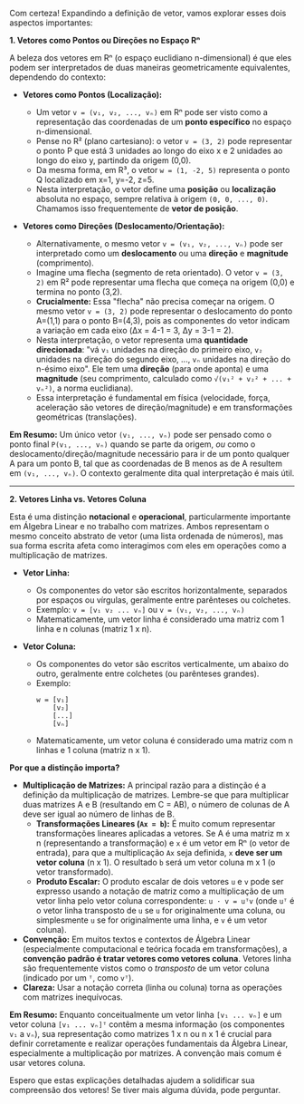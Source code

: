 Com certeza! Expandindo a definição de vetor, vamos explorar esses dois aspectos importantes:

**1. Vetores como Pontos ou Direções no Espaço Rⁿ**

A beleza dos vetores em Rⁿ (o espaço euclidiano n-dimensional) é que eles podem ser interpretados de duas maneiras geometricamente equivalentes, dependendo do contexto:

*   **Vetores como Pontos (Localização):**
    *   Um vetor `v = (v₁, v₂, ..., vₙ)` em Rⁿ pode ser visto como a representação das coordenadas de um **ponto específico** no espaço n-dimensional.
    *   Pense no R² (plano cartesiano): o vetor `v = (3, 2)` pode representar o ponto P que está 3 unidades ao longo do eixo x e 2 unidades ao longo do eixo y, partindo da origem (0,0).
    *   Da mesma forma, em R³, o vetor `w = (1, -2, 5)` representa o ponto Q localizado em x=1, y=-2, z=5.
    *   Nesta interpretação, o vetor define uma **posição** ou **localização** absoluta no espaço, sempre relativa à origem `(0, 0, ..., 0)`. Chamamos isso frequentemente de **vetor de posição**.

*   **Vetores como Direções (Deslocamento/Orientação):**
    *   Alternativamente, o mesmo vetor `v = (v₁, v₂, ..., vₙ)` pode ser interpretado como um **deslocamento** ou uma **direção** e **magnitude** (comprimento).
    *   Imagine uma flecha (segmento de reta orientado). O vetor `v = (3, 2)` em R² pode representar uma flecha que começa na origem (0,0) e termina no ponto (3,2).
    *   **Crucialmente:** Essa "flecha" não precisa começar na origem. O mesmo vetor `v = (3, 2)` pode representar o deslocamento do ponto A=(1,1) para o ponto B=(4,3), pois as componentes do vetor indicam a variação em cada eixo (Δx = 4-1 = 3, Δy = 3-1 = 2).
    *   Nesta interpretação, o vetor representa uma **quantidade direcionada**: "vá `v₁` unidades na direção do primeiro eixo, `v₂` unidades na direção do segundo eixo, ..., `vₙ` unidades na direção do n-ésimo eixo". Ele tem uma **direção** (para onde aponta) e uma **magnitude** (seu comprimento, calculado como `√(v₁² + v₂² + ... + vₙ²)`, a norma euclidiana).
    *   Essa interpretação é fundamental em física (velocidade, força, aceleração são vetores de direção/magnitude) e em transformações geométricas (translações).

**Em Resumo:** Um único vetor `(v₁, ..., vₙ)` pode ser pensado como o ponto final `P(v₁, ..., vₙ)` quando se parte da origem, *ou* como o deslocamento/direção/magnitude necessário para ir de um ponto qualquer A para um ponto B, tal que as coordenadas de B menos as de A resultem em `(v₁, ..., vₙ)`. O contexto geralmente dita qual interpretação é mais útil.

---

**2. Vetores Linha vs. Vetores Coluna**

Esta é uma distinção **notacional** e **operacional**, particularmente importante em Álgebra Linear e no trabalho com matrizes. Ambos representam o mesmo conceito abstrato de vetor (uma lista ordenada de números), mas sua forma escrita afeta como interagimos com eles em operações como a multiplicação de matrizes.

*   **Vetor Linha:**
    *   Os componentes do vetor são escritos horizontalmente, separados por espaços ou vírgulas, geralmente entre parênteses ou colchetes.
    *   Exemplo: `v = [v₁ v₂ ... vₙ]` ou `v = (v₁, v₂, ..., vₙ)`
    *   Matematicamente, um vetor linha é considerado uma matriz com 1 linha e n colunas (matriz 1 x n).

*   **Vetor Coluna:**
    *   Os componentes do vetor são escritos verticalmente, um abaixo do outro, geralmente entre colchetes (ou parênteses grandes).
    *   Exemplo:
        ```
        w = [v₁]
            [v₂]
            [...]
            [vₙ]
        ```
    *   Matematicamente, um vetor coluna é considerado uma matriz com n linhas e 1 coluna (matriz n x 1).

**Por que a distinção importa?**

*   **Multiplicação de Matrizes:** A principal razão para a distinção é a definição da multiplicação de matrizes. Lembre-se que para multiplicar duas matrizes A e B (resultando em C = AB), o número de colunas de A deve ser igual ao número de linhas de B.
    *   **Transformações Lineares (`Ax = b`):** É muito comum representar transformações lineares aplicadas a vetores. Se A é uma matriz m x n (representando a transformação) e `x` é um vetor em Rⁿ (o vetor de entrada), para que a multiplicação `Ax` seja definida, `x` **deve ser um vetor coluna** (n x 1). O resultado `b` será um vetor coluna m x 1 (o vetor transformado).
    *   **Produto Escalar:** O produto escalar de dois vetores `u` e `v` pode ser expresso usando a notação de matriz como a multiplicação de um vetor linha pelo vetor coluna correspondente: `u ⋅ v = uᵀv` (onde `uᵀ` é o vetor linha transposto de `u` se `u` for originalmente uma coluna, ou simplesmente `u` se for originalmente uma linha, e `v` é um vetor coluna).
*   **Convenção:** Em muitos textos e contextos de Álgebra Linear (especialmente computacional e teórica focada em transformações), a **convenção padrão é tratar vetores como vetores coluna**. Vetores linha são frequentemente vistos como o *transposto* de um vetor coluna (indicado por um `ᵀ`, como `vᵀ`).
*   **Clareza:** Usar a notação correta (linha ou coluna) torna as operações com matrizes inequívocas.

**Em Resumo:** Enquanto conceitualmente um vetor linha `[v₁ ... vₙ]` e um vetor coluna `[v₁ ... vₙ]ᵀ` contêm a mesma informação (os componentes `v₁` a `vₙ`), sua representação como matrizes 1 x n ou n x 1 é crucial para definir corretamente e realizar operações fundamentais da Álgebra Linear, especialmente a multiplicação por matrizes. A convenção mais comum é usar vetores coluna.

Espero que estas explicações detalhadas ajudem a solidificar sua compreensão dos vetores! Se tiver mais alguma dúvida, pode perguntar.